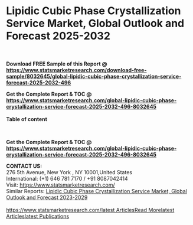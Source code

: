 <h1>Lipidic Cubic Phase Crystallization Service Market, Global Outlook and Forecast 2025-2032</h1><br/><p><strong>Download FREE Sample of this Report @ <a href="https://www.statsmarketresearch.com/download-free-sample/8032645/global-lipidic-cubic-phase-crystallization-service-forecast-2025-2032-496">https://www.statsmarketresearch.com/download-free-sample/8032645/global-lipidic-cubic-phase-crystallization-service-forecast-2025-2032-496</a></strong></p><div><b>Get the Complete Report & TOC @ <a href="https://www.statsmarketresearch.com/global-lipidic-cubic-phase-crystallization-service-forecast-2025-2032-496-8032645">https://www.statsmarketresearch.com/global-lipidic-cubic-phase-crystallization-service-forecast-2025-2032-496-8032645</a></b></div><br><b>Table of content</b><p><br><div><b>Get the Complete Report & TOC @ <a href="https://www.statsmarketresearch.com/global-lipidic-cubic-phase-crystallization-service-forecast-2025-2032-496-8032645">https://www.statsmarketresearch.com/global-lipidic-cubic-phase-crystallization-service-forecast-2025-2032-496-8032645</a></b></div></p> <b>CONTACT US:</b><br>276 5th Avenue, New York , NY 10001,United States<br>International: (+1) 646 781 7170 / +91 8087042414<br>Visit: <a href="https://www.statsmarketresearch.com/">https://www.statsmarketresearch.com/</a><br>Similar Reports: <a href="https://www.statsmarketresearch.com/global-lipidic-cubic-phase-crystallization-service-forecast-2025-2032-496-8032645">Lipidic Cubic Phase Crystallization Service Market, Global Outlook and Forecast 2023-2029</a><br/><br/><a href="https://gyeongbokgung.com">https://www.statsmarketresearch.com/</a><a href="https://hallyeomaritime.com">latest Articles</a><a href="https://jingwansa.com">Read More</a><a href=https://nguoiviet.jp/">latest Articles</a><a href="https://www.intelmarketresearch.com/">latest Publications</a>